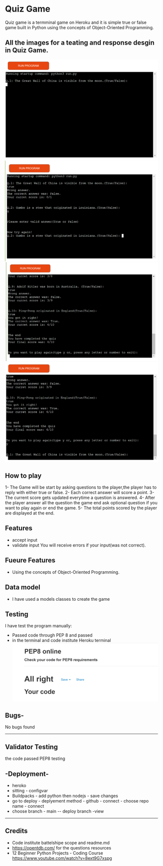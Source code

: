 # Quiz Game

Quiz game is a termminal game on Heroku and it is simple true or false game built in Python using the concepts of Object-Oriented Programming.

## All the images for a teating and response desgin in Quiz Game.
![Responsice Mockup](https://github.com/mzxz/quiz-game/blob/main/docs/1.PNG)
![Responsice Mockup](https://github.com/mzxz/quiz-game/blob/main/docs/2.PNG)
![Responsice Mockup](https://github.com/mzxz/quiz-game/blob/main/docs/3.PNG)
![Responsice Mockup](https://github.com/mzxz/quiz-game/blob/main/docs/4.PNG)
## How to play
1- The Game will be start by asking questions to the player,the player has to reply with either true or false.
2- Each correct answer will score a point.
3- The current score gets updated everytime a question is answered.
4- After the player answer all the question the game end ask optional question if you want to play again or end the game.
5- The total points scored by the player are displayed at the end.

## Features 

- accept input
- validate input
   You will receive errors if your input(was not correct).

## Fueure Features 
- Using the concepts of Object-Oriented Programming.

## Data model
- I have used a models classes to create the game

## Testing
I have test the program manually:
- Passed code through PEP 8 and passed
- in the terminal and code institute Heroku terminal
![Responsice Mockup](https://github.com/mzxz/quiz-game/blob/main/docs/test.PNG)

## Bugs-

No bugs found

---------------------------------------------------------------------------------------------------------------------
## Validator Testing
the code passed PEP8 testing

## -Deployment-
- heroko
- sitting - configvar
- Buildpacks - add python then nodejs - save changes
- go to deploy - deplyement method - github - connect - choose repo name - connect
- choose branch - main -- deploy branch
-view

---------------------------------------------------------------------------------------------------------------------

## Credits 
- Code institute battelshipe scope and readme.md
- https://opentdb.com/ for the questions resources
- 12 Beginner Python Projects - Coding Course https://www.youtube.com/watch?v=8ext9G7xspg 
